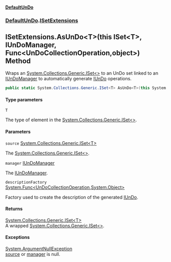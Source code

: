 #### [DefaultUnDo](../../index.md 'index')
### [DefaultUnDo](../../index.md#DefaultUnDo 'DefaultUnDo').[ISetExtensions](index.md 'DefaultUnDo\.ISetExtensions')

## ISetExtensions\.AsUnDo\<T\>\(this ISet\<T\>, IUnDoManager, Func\<UnDoCollectionOperation,object\>\) Method

Wraps an [System\.Collections\.Generic\.ISet&lt;&gt;](https://docs.microsoft.com/en-us/dotnet/api/System.Collections.Generic.ISet-1 'System\.Collections\.Generic\.ISet\`1') to an UnDo set linked to an [IUnDoManager](../IUnDoManager/index.md 'DefaultUnDo\.IUnDoManager') to automatically generate [IUnDo](../IUnDo/index.md 'DefaultUnDo\.IUnDo') operations\.

```csharp
public static System.Collections.Generic.ISet<T> AsUnDo<T>(this System.Collections.Generic.ISet<T> source, DefaultUnDo.IUnDoManager manager, System.Func<DefaultUnDo.UnDoCollectionOperation,object?>? descriptionFactory=null);
```
#### Type parameters

<a name='DefaultUnDo.ISetExtensions.AsUnDo_T_(thisSystem.Collections.Generic.ISet_T_,DefaultUnDo.IUnDoManager,System.Func_DefaultUnDo.UnDoCollectionOperation,object_).T'></a>

`T`

The type of element in the [System\.Collections\.Generic\.ISet&lt;&gt;](https://docs.microsoft.com/en-us/dotnet/api/System.Collections.Generic.ISet-1 'System\.Collections\.Generic\.ISet\`1')\.
#### Parameters

<a name='DefaultUnDo.ISetExtensions.AsUnDo_T_(thisSystem.Collections.Generic.ISet_T_,DefaultUnDo.IUnDoManager,System.Func_DefaultUnDo.UnDoCollectionOperation,object_).source'></a>

`source` [System\.Collections\.Generic\.ISet&lt;](https://docs.microsoft.com/en-us/dotnet/api/System.Collections.Generic.ISet-1 'System\.Collections\.Generic\.ISet\`1')[T](DefaultUnDo/ISetExtensions/AsUnDo_T_(thisISet_T_,IUnDoManager,Func_UnDoCollectionOperation,object_).md#DefaultUnDo.ISetExtensions.AsUnDo_T_(thisSystem.Collections.Generic.ISet_T_,DefaultUnDo.IUnDoManager,System.Func_DefaultUnDo.UnDoCollectionOperation,object_).T 'DefaultUnDo\.ISetExtensions\.AsUnDo\<T\>\(this System\.Collections\.Generic\.ISet\<T\>, DefaultUnDo\.IUnDoManager, System\.Func\<DefaultUnDo\.UnDoCollectionOperation,object\>\)\.T')[&gt;](https://docs.microsoft.com/en-us/dotnet/api/System.Collections.Generic.ISet-1 'System\.Collections\.Generic\.ISet\`1')

The [System\.Collections\.Generic\.ISet&lt;&gt;](https://docs.microsoft.com/en-us/dotnet/api/System.Collections.Generic.ISet-1 'System\.Collections\.Generic\.ISet\`1')\.

<a name='DefaultUnDo.ISetExtensions.AsUnDo_T_(thisSystem.Collections.Generic.ISet_T_,DefaultUnDo.IUnDoManager,System.Func_DefaultUnDo.UnDoCollectionOperation,object_).manager'></a>

`manager` [IUnDoManager](../IUnDoManager/index.md 'DefaultUnDo\.IUnDoManager')

The [IUnDoManager](../IUnDoManager/index.md 'DefaultUnDo\.IUnDoManager')\.

<a name='DefaultUnDo.ISetExtensions.AsUnDo_T_(thisSystem.Collections.Generic.ISet_T_,DefaultUnDo.IUnDoManager,System.Func_DefaultUnDo.UnDoCollectionOperation,object_).descriptionFactory'></a>

`descriptionFactory` [System\.Func&lt;](https://docs.microsoft.com/en-us/dotnet/api/System.Func-2 'System\.Func\`2')[UnDoCollectionOperation](../UnDoCollectionOperation/index.md 'DefaultUnDo\.UnDoCollectionOperation')[,](https://docs.microsoft.com/en-us/dotnet/api/System.Func-2 'System\.Func\`2')[System\.Object](https://docs.microsoft.com/en-us/dotnet/api/System.Object 'System\.Object')[&gt;](https://docs.microsoft.com/en-us/dotnet/api/System.Func-2 'System\.Func\`2')

Factory used to create the description of the generated [IUnDo](../IUnDo/index.md 'DefaultUnDo\.IUnDo')\.

#### Returns
[System\.Collections\.Generic\.ISet&lt;](https://docs.microsoft.com/en-us/dotnet/api/System.Collections.Generic.ISet-1 'System\.Collections\.Generic\.ISet\`1')[T](DefaultUnDo/ISetExtensions/AsUnDo_T_(thisISet_T_,IUnDoManager,Func_UnDoCollectionOperation,object_).md#DefaultUnDo.ISetExtensions.AsUnDo_T_(thisSystem.Collections.Generic.ISet_T_,DefaultUnDo.IUnDoManager,System.Func_DefaultUnDo.UnDoCollectionOperation,object_).T 'DefaultUnDo\.ISetExtensions\.AsUnDo\<T\>\(this System\.Collections\.Generic\.ISet\<T\>, DefaultUnDo\.IUnDoManager, System\.Func\<DefaultUnDo\.UnDoCollectionOperation,object\>\)\.T')[&gt;](https://docs.microsoft.com/en-us/dotnet/api/System.Collections.Generic.ISet-1 'System\.Collections\.Generic\.ISet\`1')  
A wrapped [System\.Collections\.Generic\.ISet&lt;&gt;](https://docs.microsoft.com/en-us/dotnet/api/System.Collections.Generic.ISet-1 'System\.Collections\.Generic\.ISet\`1')\.

#### Exceptions

[System\.ArgumentNullException](https://docs.microsoft.com/en-us/dotnet/api/System.ArgumentNullException 'System\.ArgumentNullException')  
[source](DefaultUnDo/ISetExtensions/AsUnDo_T_(thisISet_T_,IUnDoManager,Func_UnDoCollectionOperation,object_).md#DefaultUnDo.ISetExtensions.AsUnDo_T_(thisSystem.Collections.Generic.ISet_T_,DefaultUnDo.IUnDoManager,System.Func_DefaultUnDo.UnDoCollectionOperation,object_).source 'DefaultUnDo\.ISetExtensions\.AsUnDo\<T\>\(this System\.Collections\.Generic\.ISet\<T\>, DefaultUnDo\.IUnDoManager, System\.Func\<DefaultUnDo\.UnDoCollectionOperation,object\>\)\.source') or [manager](DefaultUnDo/ISetExtensions/AsUnDo_T_(thisISet_T_,IUnDoManager,Func_UnDoCollectionOperation,object_).md#DefaultUnDo.ISetExtensions.AsUnDo_T_(thisSystem.Collections.Generic.ISet_T_,DefaultUnDo.IUnDoManager,System.Func_DefaultUnDo.UnDoCollectionOperation,object_).manager 'DefaultUnDo\.ISetExtensions\.AsUnDo\<T\>\(this System\.Collections\.Generic\.ISet\<T\>, DefaultUnDo\.IUnDoManager, System\.Func\<DefaultUnDo\.UnDoCollectionOperation,object\>\)\.manager') is null\.